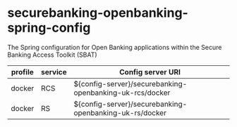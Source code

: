# securebanking-openbanking-spring-config
The Spring configuration for Open Banking applications within the Secure Banking Access Toolkit (SBAT)

| profile | service | Config server URI                                        |
|---------|---------|----------------------------------------------------------|
| docker  | RCS     | ${config-server}/securebanking-openbanking-uk-rcs/docker |
| docker  | RS      | ${config-server}/securebanking-openbanking-uk-rs/docker  |



